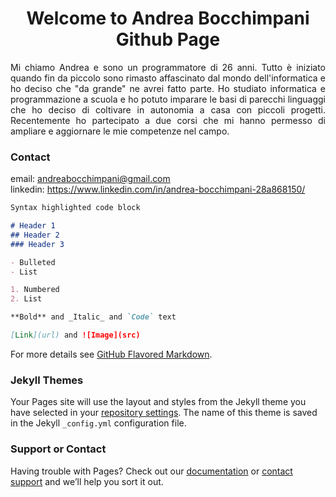 <h1 align = 'center'> Welcome to Andrea Bocchimpani Github Page </h1>

<div style="text-align:justify">
Mi chiamo Andrea e sono un programmatore di 26 anni. Tutto è iniziato quando fin da piccolo sono rimasto affascinato dal mondo dell'informatica e ho deciso che "da grande" ne avrei fatto parte. Ho studiato informatica e programmazione a scuola e ho potuto imparare le basi di parecchi linguaggi che ho deciso di coltivare in autonomia a casa con piccoli progetti.
Recentemente ho partecipato a due corsi che mi hanno permesso di ampliare e aggiornare le mie competenze nel campo. 
</div>

### Contact

email: andreabocchimpani@gmail.com
<br>
linkedin: https://www.linkedin.com/in/andrea-bocchimpani-28a868150/








```markdown
Syntax highlighted code block

# Header 1
## Header 2
### Header 3

- Bulleted
- List

1. Numbered
2. List

**Bold** and _Italic_ and `Code` text

[Link](url) and ![Image](src)
```

For more details see [GitHub Flavored Markdown](https://guides.github.com/features/mastering-markdown/).

### Jekyll Themes

Your Pages site will use the layout and styles from the Jekyll theme you have selected in your [repository settings](https://github.com/andreabocchimpani/andreabocchimpani.github.io/settings). The name of this theme is saved in the Jekyll `_config.yml` configuration file.


### Support or Contact

Having trouble with Pages? Check out our [documentation](https://help.github.com/categories/github-pages-basics/) or [contact support](https://github.com/contact) and we’ll help you sort it out.
